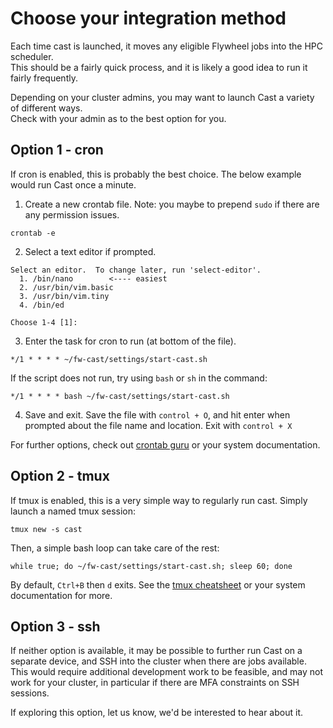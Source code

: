 # Choose your integration method

Each time cast is launched, it moves any eligible Flywheel jobs into the HPC scheduler.<br/>
This should be a fairly quick process, and it is likely a good idea to run it fairly frequently.

Depending on your cluster admins, you may want to launch Cast a variety of different ways.<br/>
Check with your admin as to the best option for you.

## Option 1 - cron

If cron is enabled, this is probably the best choice. The below example would run Cast once a minute.

1. Create a new crontab file. Note: you maybe to prepend `sudo` if there are any permission issues.

```
crontab -e
```

2. Select a text editor if prompted.

```
Select an editor.  To change later, run 'select-editor'.
  1. /bin/nano        <---- easiest
  2. /usr/bin/vim.basic
  3. /usr/bin/vim.tiny
  4. /bin/ed

Choose 1-4 [1]:
```

3. Enter the task for cron to run (at bottom of the file).  

```
*/1 * * * * ~/fw-cast/settings/start-cast.sh
```

If the script does not run, try using `bash` or `sh` in the command:

```
*/1 * * * * bash ~/fw-cast/settings/start-cast.sh
```

4. Save and exit. Save the file with `control + O`, and hit enter when prompted about the file name and location.
Exit with `control + X`
   
For further options, check out [crontab guru](https://crontab.guru/#*/1_*_*_*_*) or your system documentation.

## Option 2 - tmux

If tmux is enabled, this is a very simple way to regularly run cast. Simply launch a named tmux session:

```
tmux new -s cast
```

Then, a simple bash loop can take care of the rest:

```
while true; do ~/fw-cast/settings/start-cast.sh; sleep 60; done
```

By default, `Ctrl+B` then `d` exits. See the [tmux cheatsheet](https://tmuxcheatsheet.com/) or your system documentation for more.

## Option 3 - ssh

If neither option is available, it may be possible to further run Cast on a separate device, and SSH into the cluster when there are jobs available. This would require additional development work to be feasible, and may not work for your cluster, in particular if there are MFA constraints on SSH sessions.

If exploring this option, let us know, we'd be interested to hear about it.
